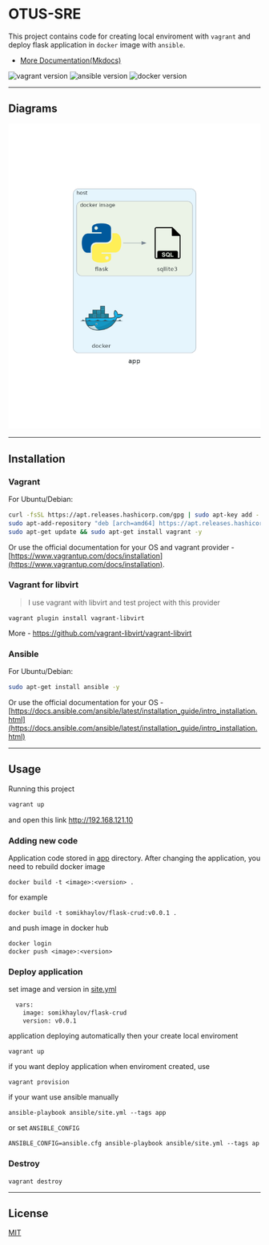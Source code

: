 # OTUS-SRE

This project contains code for creating local enviroment with `vagrant` and deploy flask application in `docker` image with `ansible`. 

* [More Documentation(Mkdocs)](https://somikhailov.github.io/otus-sre/)

![vagrant version](https://img.shields.io/badge/vagrant-~2.2-blue)
![ansible version](https://img.shields.io/badge/ansible-~2.10-green)
![docker version](https://img.shields.io/badge/docker-~20.10-lightgrey)

---

## Diagrams

![web app scheme](/diagrams/app.png)

---
## Installation

### Vagrant
For Ubuntu/Debian:
```bash
curl -fsSL https://apt.releases.hashicorp.com/gpg | sudo apt-key add -
sudo apt-add-repository "deb [arch=amd64] https://apt.releases.hashicorp.com $(lsb_release -cs) main"
sudo apt-get update && sudo apt-get install vagrant -y
```
Or use the official documentation for your OS and vagrant provider - [https://www.vagrantup.com/docs/installation](https://www.vagrantup.com/docs/installation).

### Vagrant for libvirt
> I use vagrant with libvirt and test project with this provider 
```
vagrant plugin install vagrant-libvirt
```
More - https://github.com/vagrant-libvirt/vagrant-libvirt

### Ansible
For Ubuntu/Debian:
```bash
sudo apt-get install ansible -y
```
Or use the official documentation for your OS - [https://docs.ansible.com/ansible/latest/installation_guide/intro_installation.html](https://docs.ansible.com/ansible/latest/installation_guide/intro_installation.html)

---
## Usage

Running this project
```bash
vagrant up
```
and open this link http://192.168.121.10

### Adding new code
Application code stored in [app](./app) directory. After changing the application, you need to rebuild docker image

```
docker build -t <image>:<version> .
```

for example
```
docker build -t somikhaylov/flask-crud:v0.0.1 .
```

and push image in docker hub
```
docker login
docker push <image>:<version>
```

### Deploy application

set image and version in [site.yml](./ansible/site.yml)
```
  vars:
    image: somikhaylov/flask-crud
    version: v0.0.1 
```

application deploying automatically then your create local enviroment
```
vagrant up
```
if you want deploy application when enviroment created, use
```
vagrant provision
```

if your want use ansible manually
```
ansible-playbook ansible/site.yml --tags app
```

or set `ANSIBLE_CONFIG`
```
ANSIBLE_CONFIG=ansible.cfg ansible-playbook ansible/site.yml --tags ap
```

### Destroy
```
vagrant destroy
```

---

## License
[MIT](https://choosealicense.com/licenses/mit/)
